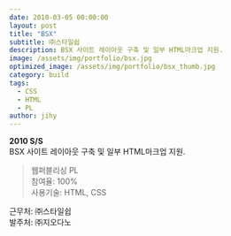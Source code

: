 ```yaml
---
date: 2010-03-05 00:00:00
layout: post
title: "BSX"
subtitle: ㈜스타일쉽
description: BSX 사이트 레이아웃 구축 및 일부 HTML마크업 지원.
image: /assets/img/portfolio/bsx.jpg
optimized_image: /assets/img/portfolio/bsx_thumb.jpg
category: build
tags:
  - CSS
  - HTML
  - PL
author: jihy
---
```


**2010 S/S** <br>
BSX 사이트 레이아웃 구축 및 일부 HTML마크업 지원.

> 웹퍼블리싱 PL <br>
참여율: 100% <br>
사용기술: HTML, CSS

근무처: ㈜스타일쉽 <br>
발주처: ㈜지오다노